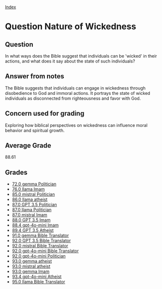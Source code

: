 
[Index](../../index.md)
# Question Nature of Wickedness
## Question
In what ways does the Bible suggest that individuals can be 'wicked' in their actions, and what does it say about the state of such individuals?

## Answer from notes
The Bible suggests that individuals can engage in wickedness through disobedience to God and immoral actions. It portrays the state of wicked individuals as disconnected from righteousness and favor with God.

## Concern used for grading
Exploring how biblical perspectives on wickedness can influence moral behavior and spiritual growth.

## Average Grade
88.61

## Grades
 * [72.0 gemma Politician](../answers/gemma_Politician/Nature_of_Wickedness.md)
 * [76.0 llama Imam](../answers/llama_Imam/Nature_of_Wickedness.md)
 * [85.0 mistral Politician](../answers/mistral_Politician/Nature_of_Wickedness.md)
 * [86.0 llama atheist](../answers/llama_atheist/Nature_of_Wickedness.md)
 * [87.0 GPT 3.5 Politician](../answers/GPT_3.5_Politician/Nature_of_Wickedness.md)
 * [87.0 llama Politician](../answers/llama_Politician/Nature_of_Wickedness.md)
 * [87.0 mistral Imam](../answers/mistral_Imam/Nature_of_Wickedness.md)
 * [88.0 GPT 3.5 Imam](../answers/GPT_3.5_Imam/Nature_of_Wickedness.md)
 * [88.4 gpt-4o-mini Imam](../answers/gpt-4o-mini_Imam/Nature_of_Wickedness.md)
 * [89.4 GPT 3.5 Atheist](../answers/GPT_3.5_Atheist/Nature_of_Wickedness.md)
 * [91.0 gemma Bible Translator](../answers/gemma_Bible_Translator/Nature_of_Wickedness.md)
 * [92.0 GPT 3.5 Bible Translator](../answers/GPT_3.5_Bible_Translator/Nature_of_Wickedness.md)
 * [92.0 mistral Bible Translator](../answers/mistral_Bible_Translator/Nature_of_Wickedness.md)
 * [92.0 gpt-4o-mini Bible Translator](../answers/gpt-4o-mini_Bible_Translator/Nature_of_Wickedness.md)
 * [92.0 gpt-4o-mini Politician](../answers/gpt-4o-mini_Politician/Nature_of_Wickedness.md)
 * [93.0 gemma atheist](../answers/gemma_atheist/Nature_of_Wickedness.md)
 * [93.0 mistral atheist](../answers/mistral_atheist/Nature_of_Wickedness.md)
 * [93.0 gemma Imam](../answers/gemma_Imam/Nature_of_Wickedness.md)
 * [93.4 gpt-4o-mini Atheist](../answers/gpt-4o-mini_Atheist/Nature_of_Wickedness.md)
 * [95.0 llama Bible Translator](../answers/llama_Bible_Translator/Nature_of_Wickedness.md)

